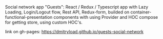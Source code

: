 Social network app "Guests":
React / Redux / Typescript app with Lazy Loading,
Login/Logout flow, Rest API, Redux-form,
builded on container-functional-presentation components with using Provider and HOC compose for getting store,
using custom HOC's.

link on gh-pages: https://dmitryload.github.io/guests-social-network

